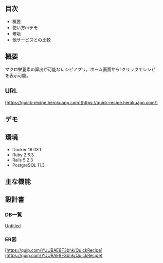 ## 目次

- 概要
- 使い方orデモ
- 環境
- 他サービスとの比較

## 概要

マクロ栄養素の算出が可能なレシピアプリ。ホーム画面から1クリックでレシピを表示可能。

## URL

[https://quick-recipe.herokuapp.com](https://quick-recipe.herokuapp.com/)

## デモ

## 環境

- Docker 19.03.1
- Ruby 2.6.3
- Rails 5.2.3
- PostgreSQL 11.3

## 主な機能

## 設計書

### DB一覧

[Untitled](https://www.notion.so/535dfb3b353e44a6a745c8ab7d35d28e)

### ER図

[](https://www.notion.so/23f7e8533bee4d03928c5784f2e22096#7e7689c2a9d64b7c99f0cf55f9693282)

[https://quip.com/YUUBAE8F3bhk/QuickRecipe](https://quip.com/YUUBAE8F3bhk/QuickRecipe)
